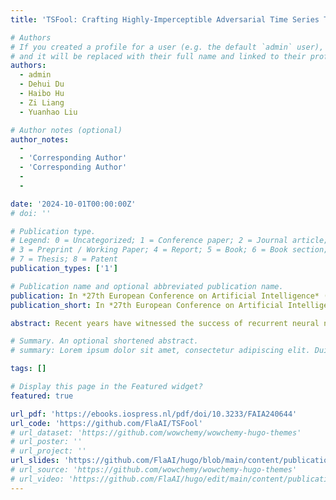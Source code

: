 ```yaml
---
title: 'TSFool: Crafting Highly-Imperceptible Adversarial Time Series Through Multi-Objective Attack'

# Authors
# If you created a profile for a user (e.g. the default `admin` user), write the username (folder name) here
# and it will be replaced with their full name and linked to their profile.
authors:
  - admin
  - Dehui Du
  - Haibo Hu
  - Zi Liang
  - Yuanhao Liu

# Author notes (optional)
author_notes:
  -
  - 'Corresponding Author'
  - 'Corresponding Author'
  -
  - 

date: '2024-10-01T00:00:00Z'
# doi: ''

# Publication type.
# Legend: 0 = Uncategorized; 1 = Conference paper; 2 = Journal article;
# 3 = Preprint / Working Paper; 4 = Report; 5 = Book; 6 = Book section;
# 7 = Thesis; 8 = Patent
publication_types: ['1']

# Publication name and optional abbreviated publication name.
publication: In *27th European Conference on Artificial Intelligence* (ECAI'24).
publication_short: In *27th European Conference on Artificial Intelligence* (ECAI'24). **Oral**

abstract: Recent years have witnessed the success of recurrent neural network (RNN) models in time series classification (TSC). However, neural networks (NNs) are vulnerable to adversarial samples, which cause real-life adversarial attacks that undermine the robustness of AI models. To date, most existing attacks target at feed-forward NNs and image recognition tasks, but they cannot perform well on RNN-based TSC. This is due to the cyclical computation of RNN, which prevents direct model differentiation. In addition, the high visual sensitivity of time series to perturbations also poses challenges to local objective optimization of adversarial samples. In this paper, we propose an efficient method called TSFool to craft highly-imperceptible adversarial time series for RNN-based TSC. The core idea is a new global optimization objective known as “Camouflage Coefficient” that captures the imperceptibility of adversarial samples from the class distribution. Based on this, we reduce the adversarial attack problem to a multi-objective optimization problem that enhances the perturbation quality. Furthermore, to speed up the optimization process, we propose to use a representation model for RNN to capture deeply embedded vulnerable samples whose features deviate from the latent manifold. Experiments on 11 UCR and UEA datasets showcase that TSFool significantly outperforms six white-box and three black-box benchmark attacks in terms of effectiveness, efficiency and imperceptibility from various perspectives including standard measure, human study and real-world defense.

# Summary. An optional shortened abstract.
# summary: Lorem ipsum dolor sit amet, consectetur adipiscing elit. Duis posuere tellus ac convallis placerat. Proin tincidunt magna sed ex sollicitudin condimentum.

tags: []

# Display this page in the Featured widget?
featured: true

url_pdf: 'https://ebooks.iospress.nl/pdf/doi/10.3233/FAIA240644'
url_code: 'https://github.com/FlaAI/TSFool'
# url_dataset: 'https://github.com/wowchemy/wowchemy-hugo-themes'
# url_poster: ''
# url_project: ''
url_slides: 'https://github.com/FlaAI/hugo/blob/main/content/publication/TSFool/TSFool_Slide.pdf'
# url_source: 'https://github.com/wowchemy/wowchemy-hugo-themes'
# url_video: 'https://github.com/FlaAI/hugo/edit/main/content/publication/TSFool/TSFool.mp4'
---
```


